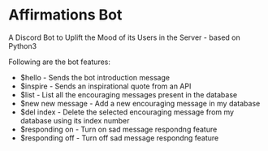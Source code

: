 # Affirmations Bot

A Discord Bot to Uplift the Mood of its Users in the Server - based on Python3

Following are the bot features:

* $hello - Sends the bot introduction message
* $inspire - Sends an inspirational quote from an API
* $list - List all the encouraging messages present in the database
* $new <space> new message - Add a new encouraging message in my database
* $del <space> index - Delete the selected encouraging message from my database using its index number
* $responding <space> on - Turn on sad message respondng feature
* $responding <space> off - Turn off sad message respondng feature
